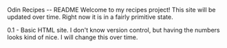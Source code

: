 Odin Recipes -- README
Welcome to my recipes project! This site  will be updated over time. Right now it is in a fairly primitive state.

0.1 - Basic HTML site. I don't know version control, but having the numbers looks kind of nice. I will change this over time.


